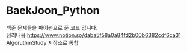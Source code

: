 # BaekJoon_Python  
백준 문제들을 파이썬으로 푼 코드 입니다.  
정리내용 https://www.notion.so/daba5f58a0a84fd2b00b6382cdf6ca31  
AlgoruthmStudy 저장소로 통합
